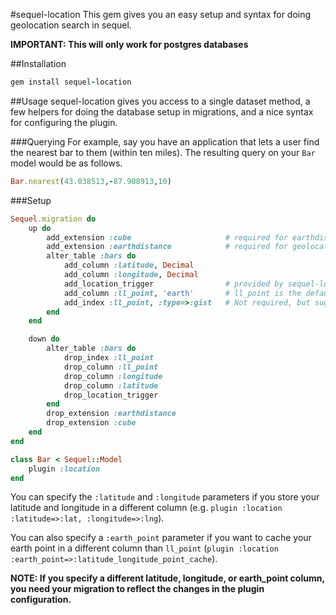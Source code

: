 #sequel-location
This gem gives you an easy setup and syntax for doing geolocation search in sequel.

**IMPORTANT: This will only work for postgres databases**

##Installation

````ruby
gem install sequel-location
````

##Usage
sequel-location gives you access to a single dataset method, a few helpers for doing the database
setup in migrations, and a nice syntax for configuring the plugin.

###Querying
For example, say you have an application that lets a user find the nearest bar to them (within ten miles). The resulting
query on your `Bar` model would be as follows.

````ruby
Bar.nearest(43.038513,-87.908913,10)
````

###Setup
````ruby
Sequel.migration do
	up do
		add_extension :cube						# required for earthdistance
		add_extension :earthdistance			# required for geolocation
		alter_table :bars do
			add_column :latitude, Decimal
			add_column :longitude, Decimal
			add_location_trigger				# provided by sequel-location to auto-calculate the earth point on update of latitude or longitude
			add_column :ll_point, 'earth' 		# ll_point is the default column for caching the caluclated earth point
			add_index :ll_point, :type=>:gist	# Not required, but suggested
		end
	end

	down do
		alter_table :bars do
			drop_index :ll_point
			drop_column :ll_point
			drop_column :longitude
			drop_column :latitude
			drop_location_trigger
		end
		drop_extension :earthdistance
		drop_extension :cube
	end
end
````

````ruby
class Bar < Sequel::Model
	plugin :location
end
````

You can specify the `:latitude` and `:longitude` parameters if you store your latitude and longitude in a
different column (e.g. `plugin :location :latitude=>:lat, :longitude=>:lng`).

You can also specify a `:earth_point` parameter if you want to cache your earth point in a different column
than `ll_point` (`plugin :location :earth_point=>:latitude_longitude_point_cache`).

**NOTE: If you specify a different latitude, longitude, or earth_point column, you need your migration to reflect the changes in the plugin configuration.**

